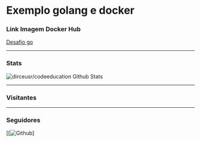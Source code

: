 # Exemplo golang e docker


### Link Imagem Docker Hub
[Desafio go](https://hub.docker.com/r/dirceusr/codeeducation)
___
### Stats
<img aling="left" alt="dirceusr/codeeducation Github Stats" 
src="https://github-readme-stats.vercel.app/api?username=dirceusr&show_icons=true"/>    
___
### Visitantes
[](https://visitor-badge.laobi.icu/badge?page_id=dirceusr)
___
### Seguidores
[[![Github](https://img.shields.io/github/followers/dirceusr?label=Follow&style=social)]
     



